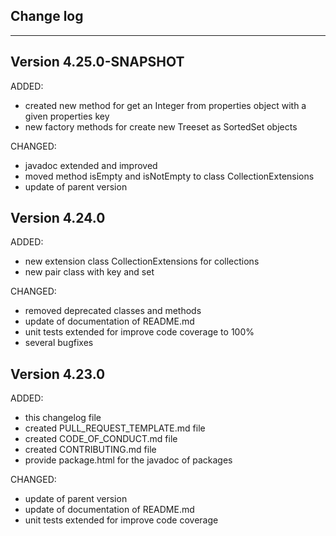 ## Change log
----------------------

Version 4.25.0-SNAPSHOT
-------------

ADDED:
 
- created new method for get an Integer from properties object with a given properties key
- new factory methods for create new Treeset as SortedSet objects

CHANGED:

- javadoc extended and improved
- moved method isEmpty and isNotEmpty to class CollectionExtensions
- update of parent version


Version 4.24.0
-------------

ADDED:
 
- new extension class CollectionExtensions for collections
- new pair class with key and set

CHANGED:

- removed deprecated classes and methods
- update of documentation of README.md 
- unit tests extended for improve code coverage to 100%
- several bugfixes

Version 4.23.0
-------------

ADDED:
 
- this changelog file
- created PULL_REQUEST_TEMPLATE.md file
- created CODE_OF_CONDUCT.md file
- created CONTRIBUTING.md file
- provide package.html for the javadoc of packages

CHANGED:

- update of parent version
- update of documentation of README.md 
- unit tests extended for improve code coverage


